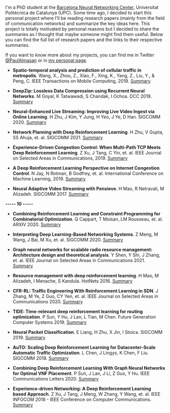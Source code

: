 I'm a PhD student at the <a href="https://bnn.upc.edu/" target="_blank" rel="noopener noreferrer">Barcelona Neural Networking Center</a>, Universitat Politècnica de Catalunya (UPC). Some time ago, I decided to start this personal project where I'll be reading research papers (mainly from the field of communication networks) and summarize the key ideas here. This project is totally motivated by personal reasons but I decided to share the summaries as I thought that maybe someone might find them useful. Below you can find the full list of research papers and the links to their respective summaries.  

If you want to know more about my projects, you can find me in Twitter <a href="https://twitter.com/PaulAlmasan" target="_blank" rel="noopener noreferrer">@PaulAlmasan</a> or in <a href="https://paulalmasan.github.io/" target="_blank" rel="noopener noreferrer">my personal page</a>.

* **Spatio-temporal analysis and prediction of cellular traffic in metropolis**. Wang, X., Zhou, Z., Xiao, F., Xing, K., Yang, Z., Liu, Y., & Peng, C. IEEE Transactions on Mobile Computing, 2019. [Summary](https://paulalmasan.github.io/Papers-in-short/2019/#spatio-temporal-analysis-and-prediction-of-cellular-traffic-in-metropolis)

* **DeepZip: Lossless Data Compression using Recurrent Neural Networks**. M Goyal, K Tatwawadi, S Chandak, I Ochoa. DCC 2019. [Summary](https://paulalmasan.github.io/Papers-in-short/2019/#deepzip-lossless-data-compression-using-recurrent-neural-networks)

* **Neural-Enhanced Live Streaming: Improving Live Video Ingest via Online Learning**. H Zhu, J Kim, Y Jung, H Yeo, J Ye, D Han. SIGCOMM 2020. [Summary](https://paulalmasan.github.io/Papers-in-short/2020/#neural-enhanced-live-streaming-improving-live-video-ingest-via-online-learning)

* **Network Planning with Deep Reinforcement Learning**. H Zhu, V Gupta, SS Ahuja, et. al. SIGCOMM 2021. [Summary](https://paulalmasan.github.io/Papers-in-short/2021/#network-planning-with-deep-reinforcement-learning)

* **Experience-Driven Congestion Control: When Multi-Path TCP Meets Deep Reinforcement Learning**. Z Xu, J Tang, C Yin, et. al. IEEE Journal on Selected Areas in Communications, 2019. [Summary](https://paulalmasan.github.io/Papers-in-short/2019/#experience-driven-congestion-control-when-multi-path-tcp-meets-deep-reinforcement-learning)

* **A Deep Reinforcement Learning Perspective on Internet Congestion Control**. N Jay, N Rotman, B Godfrey, et. al. International Conference on Machine Learning, 2019. [Summary](https://paulalmasan.github.io/Papers-in-short/2019/#a-deep-reinforcement-learning-perspective-on-internet-congestion-control)

* **Neural Adaptive Video Streaming with Pensieve**. H Mao, R Netravali, M Alizadeh. SIGCOMM 2017. [Summary](https://paulalmasan.github.io/Papers-in-short/2017/#neural-adaptive-video-streaming-with-pensieve)

**----- 10 -----**

* **Combining Reinforcement Learning and Constraint Programming for Combinatorial Optimization**. Q Cappart, T Moisan, LM Rousseau, et. al. ARXIV 2020. [Summary](https://paulalmasan.github.io/Papers-in-short/2020/#combining-reinforcement-learning-and-constraint-programming-for-combinatorial-optimization)

* **Interpreting Deep Learning-Based Networking Systems**. Z Meng, M Wang, J Bai, M Xu, et. al. SIGCOMM 2020. [Summary](https://paulalmasan.github.io/Papers-in-short/2020/#interpreting-deep-learning-based-networking-systems)

* **Graph neural networks for scalable radio resource management: Architecture design and theoretical analysis**. Y Shen, Y Shi, J Zhang, et. al. IEEE Journal on Selected Areas in Communications 2021. [Summary](https://paulalmasan.github.io/Papers-in-short/2021/#graph-neural-networks-for-scalable-radio-resource-management-architecture-design-and-theoretical-analysis)

* **Resource management with deep reinforcement learning**. H Mao, M Alizadeh, I Menache, S Kandula. HotNets 2016. [Summary](https://paulalmasan.github.io/Papers-in-short/2016/#resource-management-with-deep-reinforcement-learning)

* **CFR-RL: Traffic Engineering With Reinforcement Learning in SDN**. J Zhang, M Ye, Z Guo, CY Yen, et. al. IEEE Journal on Selected Areas in Communications 2020. [Summary](https://paulalmasan.github.io/Papers-in-short/2020/#cfr-rl-traffic-engineering-with-reinforcement-learning-in-sdn)

* **TIDE: Time-relevant deep reinforcement learning for routing optimization**. P Sun, Y Hu, J Lan, L Tian, M Chen. Future Generation Computer Systems 2019. [Summary](https://paulalmasan.github.io/Papers-in-short/2019/#tide-time-relevant-deep-reinforcement-learning-for-routing-optimization)

* **Neural Packet Classification**. E Liang, H Zhu, X Jin, I Stoica. SIGCOMM 2019. [Summary](https://paulalmasan.github.io/Papers-in-short/2019/#neural-packet-classification)

* **AuTO: Scaling Deep Reinforcement Learning for Datacenter-Scale Automatic Traffic Optimization**. L Chen, J Lingys, K Chen, F Liu. SIGCOMM 2018. [Summary](https://paulalmasan.github.io/Papers-in-short/2018/#auto-scaling-deep-reinforcement-learning-for-datacenter-scale-automatic-traffic-optimization)

* **Combining Deep Reinforcement Learning With Graph Neural Networks for Optimal VNF Placement**. P Sun, J Lan, J Li, Z Guo, Y Hu. IEEE Communications Letters 2020. [Summary](https://paulalmasan.github.io/Papers-in-short/2020/#combining-deep-reinforcement-learning-with-graph-neural-networks-for-optimal-vnf-placement)

* **Experience-driven Networking: A Deep Reinforcement Learning based Approach**. Z Xu, J Tang, J Meng, W Zhang, Y Wang, et. al. IEEE INFOCOM 2018 - IEEE Conference on Computer Communications. [Summary](https://paulalmasan.github.io/Papers-in-short/2018/#experience-driven-networking-a-deep-reinforcement-learning-based-approach)  